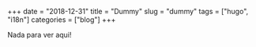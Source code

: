 +++
date = "2018-12-31"
title = "Dummy"
slug = "dummy"
tags = ["hugo", "i18n"]
categories = ["blog"]
+++

Nada para ver aqui!
